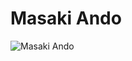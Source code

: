 # Masaki Ando

![Masaki Ando](https://static.wikia.nocookie.net/chainsaw-man/images/1/1c/Masaki_Ando.png/revision/latest?cb=20200412233432)

